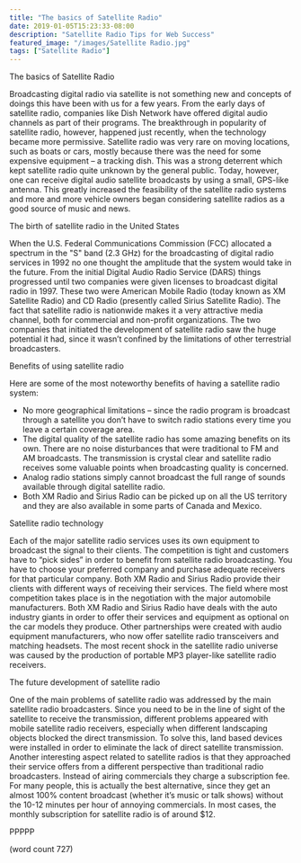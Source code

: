 ```yaml
---
title: "The basics of Satellite Radio"
date: 2019-01-05T15:23:33-08:00
description: "Satellite Radio Tips for Web Success"
featured_image: "/images/Satellite Radio.jpg"
tags: ["Satellite Radio"]
---
```


The basics of Satellite Radio

Broadcasting digital radio via satellite is not something new and concepts of doings this have been with us for a few years. From the early days of satellite radio, companies like Dish Network have offered digital audio channels as part of their programs. The breakthrough in popularity of satellite radio, however, happened just recently, when the technology became more permissive. Satellite radio was very rare on moving locations, such as boats or cars, mostly because there was the need for some expensive equipment – a tracking dish. This was a strong deterrent which kept satellite radio quite unknown by the general public. Today, however,  one can receive digital audio satellite broadcasts by using a small, GPS-like antenna. This greatly increased the feasibility of the satellite radio systems and more and more vehicle owners began considering satellite radios as a good source of music and news. 

The birth of satellite radio in the United States

When the U.S. Federal Communications Commission (FCC) allocated a spectrum in the "S" band (2.3 GHz) for the broadcasting of digital radio services in 1992 no one thought the amplitude that the system would take in the future. From the initial Digital Audio Radio Service (DARS) things progressed until two companies were given licenses to broadcast digital radio in 1997. These two were American Mobile Radio (today known as XM Satellite Radio) and CD Radio (presently called Sirius Satellite Radio). The fact that satellite radio is nationwide makes it a very attractive media channel, both for commercial and non-profit organizations. The two companies that initiated the development of satellite radio saw the huge potential it had, since it wasn’t confined by the limitations of other terrestrial broadcasters. 

Benefits of using satellite radio  

Here are some of the most noteworthy benefits of having a satellite radio system:

* No more geographical limitations – since the radio program is broadcast through a satellite you don’t have to switch radio stations every time you leave a certain coverage area. 
* The digital quality of the satellite radio has some amazing benefits on its own. There are no noise disturbances that were traditional to FM and AM broadcasts. The transmission is crystal clear and satellite radio receives some valuable points when broadcasting quality is concerned. 
* Analog radio stations simply cannot broadcast the full range of sounds available through digital satellite radio. 
* Both XM Radio and Sirius Radio can be picked up on all the US territory and they are also available in some parts of Canada and Mexico. 

Satellite radio technology

Each of the major satellite radio services uses its own equipment to broadcast the signal to their clients. The competition is tight and customers have to “pick sides” in order to benefit from satellite radio broadcasting. You have to choose your preferred company and purchase adequate receivers for that particular company.  Both XM Radio and Sirius Radio provide their clients with different ways of receiving their services. The field where most competition takes place is in the negotiation with the major automobile manufacturers. Both XM Radio and Sirius Radio have deals with the auto industry giants in order to offer their services and equipment as optional on the car models they produce. Other partnerships were created with audio equipment manufacturers, who now offer satellite radio transceivers and matching headsets. The most recent shock in the satellite radio universe was caused by the production of portable MP3 player-like satellite radio receivers. 

The future development of satellite radio

One of the main problems of satellite radio was addressed by the main satellite radio broadcasters. Since you need to be in the line of sight of the satellite to receive the transmission, different problems appeared with mobile satellite radio receivers, especially when different landscaping objects blocked the direct transmission. To solve this, land based devices were installed in order to eliminate the lack of direct satellite transmission. Another interesting aspect related to satellite radios is that they approached their service offers from a different perspective than traditional radio broadcasters. Instead of airing commercials they charge a subscription fee. For many people, this is actually the best alternative, since they get an almost 100% content broadcast (whether it’s music or talk shows) without the 10-12 minutes per hour of annoying commercials. In most cases, the monthly subscription for satellite radio is of around $12. 

PPPPP

(word count 727)

